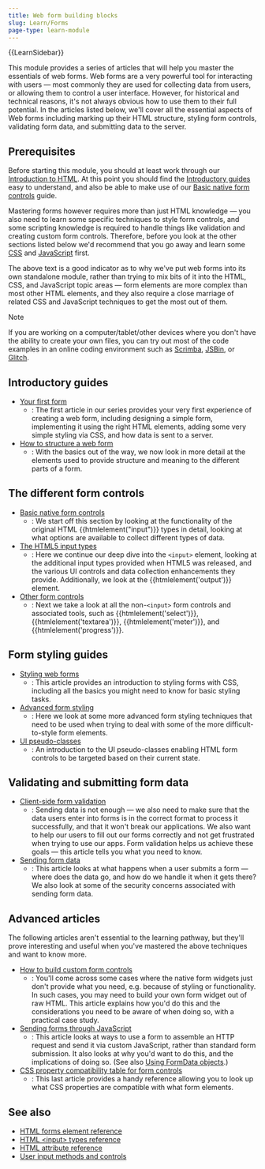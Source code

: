 ```yaml
---
title: Web form building blocks
slug: Learn/Forms
page-type: learn-module
---
```


{{LearnSidebar}}

This module provides a series of articles that will help you master the essentials of web forms. Web forms are a very powerful tool for interacting with users — most commonly they are used for collecting data from users, or allowing them to control a user interface. However, for historical and technical reasons, it's not always obvious how to use them to their full potential. In the articles listed below, we'll cover all the essential aspects of Web forms including marking up their HTML structure, styling form controls, validating form data, and submitting data to the server.

## Prerequisites

Before starting this module, you should at least work through our [Introduction to HTML](/en-US/docs/Learn/HTML/Introduction_to_HTML). At this point you should find the [Introductory guides](#introductory_guides) easy to understand, and also be able to make use of our [Basic native form controls](/en-US/docs/Learn/Forms/Basic_native_form_controls) guide.

Mastering forms however requires more than just HTML knowledge — you also need to learn some specific techniques to style form controls, and some scripting knowledge is required to handle things like validation and creating custom form controls. Therefore, before you look at the other sections listed below we'd recommend that you go away and learn some [CSS](/en-US/docs/Learn/CSS) and [JavaScript](/en-US/docs/Learn/JavaScript) first.

The above text is a good indicator as to why we've put web forms into its own standalone module, rather than trying to mix bits of it into the HTML, CSS, and JavaScript topic areas — form elements are more complex than most other HTML elements, and they also require a close marriage of related CSS and JavaScript techniques to get the most out of them.

> [!NOTE]
> If you are working on a computer/tablet/other devices where you don't have the ability to create your own files, you can try out most of the code examples in an online coding environment such as [Scrimba](https://v2.scrimba.com/new?in=o0mdn&tpl=s0b3t590ql), [JSBin](https://jsbin.com/), or [Glitch](https://glitch.com/).

## Introductory guides

- [Your first form](/en-US/docs/Learn/Forms/Your_first_form)
  - : The first article in our series provides your very first experience of creating a web form, including designing a simple form, implementing it using the right HTML elements, adding some very simple styling via CSS, and how data is sent to a server.
- [How to structure a web form](/en-US/docs/Learn/Forms/How_to_structure_a_web_form)
  - : With the basics out of the way, we now look in more detail at the elements used to provide structure and meaning to the different parts of a form.

## The different form controls

- [Basic native form controls](/en-US/docs/Learn/Forms/Basic_native_form_controls)
  - : We start off this section by looking at the functionality of the original HTML {{htmlelement("input")}} types in detail, looking at what options are available to collect different types of data.
- [The HTML5 input types](/en-US/docs/Learn/Forms/HTML5_input_types)
  - : Here we continue our deep dive into the `<input>` element, looking at the additional input types provided when HTML5 was released, and the various UI controls and data collection enhancements they provide. Additionally, we look at the {{htmlelement('output')}} element.
- [Other form controls](/en-US/docs/Learn/Forms/Other_form_controls)
  - : Next we take a look at all the non-`<input>` form controls and associated tools, such as {{htmlelement('select')}}, {{htmlelement('textarea')}}, {{htmlelement('meter')}}, and {{htmlelement('progress')}}.

## Form styling guides

- [Styling web forms](/en-US/docs/Learn/Forms/Styling_web_forms)
  - : This article provides an introduction to styling forms with CSS, including all the basics you might need to know for basic styling tasks.
- [Advanced form styling](/en-US/docs/Learn/Forms/Advanced_form_styling)
  - : Here we look at some more advanced form styling techniques that need to be used when trying to deal with some of the more difficult-to-style form elements.
- [UI pseudo-classes](/en-US/docs/Learn/Forms/UI_pseudo-classes)
  - : An introduction to the UI pseudo-classes enabling HTML form controls to be targeted based on their current state.

## Validating and submitting form data

- [Client-side form validation](/en-US/docs/Learn/Forms/Form_validation)
  - : Sending data is not enough — we also need to make sure that the data users enter into forms is in the correct format to process it successfully, and that it won't break our applications. We also want to help our users to fill out our forms correctly and not get frustrated when trying to use our apps. Form validation helps us achieve these goals — this article tells you what you need to know.
- [Sending form data](/en-US/docs/Learn/Forms/Sending_and_retrieving_form_data)
  - : This article looks at what happens when a user submits a form — where does the data go, and how do we handle it when it gets there? We also look at some of the security concerns associated with sending form data.

## Advanced articles

The following articles aren't essential to the learning pathway, but they'll prove interesting and useful when you've mastered the above techniques and want to know more.

- [How to build custom form controls](/en-US/docs/Learn/Forms/How_to_build_custom_form_controls)
  - : You'll come across some cases where the native form widgets just don't provide what you need, e.g. because of styling or functionality. In such cases, you may need to build your own form widget out of raw HTML. This article explains how you'd do this and the considerations you need to be aware of when doing so, with a practical case study.
- [Sending forms through JavaScript](/en-US/docs/Learn/Forms/Sending_forms_through_JavaScript)
  - : This article looks at ways to use a form to assemble an HTTP request and send it via custom JavaScript, rather than standard form submission. It also looks at why you'd want to do this, and the implications of doing so. (See also [Using FormData objects](/en-US/docs/Web/API/XMLHttpRequest_API/Using_FormData_Objects).)
- [CSS property compatibility table for form controls](/en-US/docs/Learn/Forms/Property_compatibility_table_for_form_controls)
  - : This last article provides a handy reference allowing you to look up what CSS properties are compatible with what form elements.

## See also

- [HTML forms element reference](/en-US/docs/Web/HTML/Element#forms)
- [HTML \<input> types reference](/en-US/docs/Web/HTML/Element/input)
- [HTML attribute reference](/en-US/docs/Web/HTML/Attributes)
- [User input methods and controls](/en-US/docs/Learn/Forms/User_input_methods)
